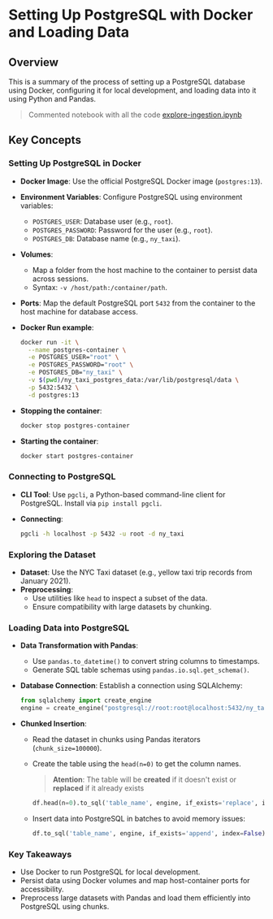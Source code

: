 # Setting Up PostgreSQL with Docker and Loading Data

## Overview

This is a summary of the process of setting up a PostgreSQL database using Docker, configuring it for local development, and loading data into it using Python and Pandas.

> Commented notebook with all the code [explore-ingestion.ipynb](explore-ingestion.ipynb)

## Key Concepts

### Setting Up PostgreSQL in Docker

- **Docker Image**: Use the official PostgreSQL Docker image (`postgres:13`).
- **Environment Variables**: Configure PostgreSQL using environment variables:
  - `POSTGRES_USER`: Database user (e.g., `root`).
  - `POSTGRES_PASSWORD`: Password for the user (e.g., `root`).
  - `POSTGRES_DB`: Database name (e.g., `ny_taxi`).
- **Volumes**:
  - Map a folder from the host machine to the container to persist data across sessions.
  - Syntax: `-v /host/path:/container/path`.
- **Ports**: Map the default PostgreSQL port `5432` from the container to the host machine for database access.

- **Docker Run example**:

  ```bash
  docker run -it \
    --name postgres-container \
    -e POSTGRES_USER="root" \
    -e POSTGRES_PASSWORD="root" \
    -e POSTGRES_DB="ny_taxi" \
    -v $(pwd)/ny_taxi_postgres_data:/var/lib/postgresql/data \
    -p 5432:5432 \
    -d postgres:13
  ```

- **Stopping the container**:

  ```bash
  docker stop postgres-container
  ```

- **Starting the container**:

  ```bash
  docker start postgres-container
  ```

### Connecting to PostgreSQL

- **CLI Tool**: Use `pgcli`, a Python-based command-line client for PostgreSQL. Install via `pip install pgcli`.
- **Connecting**:

  ```bash
  pgcli -h localhost -p 5432 -u root -d ny_taxi
  ```

### Exploring the Dataset

- **Dataset**: Use the NYC Taxi dataset (e.g., yellow taxi trip records from January 2021).
- **Preprocessing**:
  - Use utilities like `head` to inspect a subset of the data.
  - Ensure compatibility with large datasets by chunking.

### Loading Data into PostgreSQL

- **Data Transformation with Pandas**:
  - Use `pandas.to_datetime()` to convert string columns to timestamps.
  - Generate SQL table schemas using `pandas.io.sql.get_schema()`.
- **Database Connection**: Establish a connection using SQLAlchemy:

  ```python
  from sqlalchemy import create_engine
  engine = create_engine("postgresql://root:root@localhost:5432/ny_taxi")
  ```

- **Chunked Insertion**:

  - Read the dataset in chunks using Pandas iterators (`chunk_size=100000`).
  - Create the table using the `head(n=0)` to get the column names.

    > **Atention**: The table will be **created** if it doesn't exist or **replaced** if it already exists

    ```python
    df.head(n=0).to_sql('table_name', engine, if_exists='replace', index=False)
    ```

  - Insert data into PostgreSQL in batches to avoid memory issues:

    ```python
    df.to_sql('table_name', engine, if_exists='append', index=False)
    ```

### Key Takeaways

- Use Docker to run PostgreSQL for local development.
- Persist data using Docker volumes and map host-container ports for accessibility.
- Preprocess large datasets with Pandas and load them efficiently into PostgreSQL using chunks.
